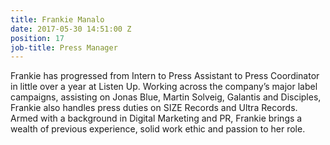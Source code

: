 ```yaml
---
title: Frankie Manalo
date: 2017-05-30 14:51:00 Z
position: 17
job-title: Press Manager
---
```


Frankie has progressed from Intern to Press Assistant to Press Coordinator in little over a year at Listen Up. Working across the company’s major label campaigns, assisting on Jonas Blue, Martin Solveig, Galantis and Disciples, Frankie also handles press duties on SIZE Records and Ultra Records. Armed with a background in Digital Marketing and PR, Frankie brings a wealth of previous experience, solid work ethic and passion to her role.